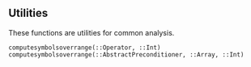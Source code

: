 ## Utilities

These functions are utilities for common analysis.

```@docs
computesymbolsoverrange(::Operator, ::Int)
computesymbolsoverrange(::AbstractPreconditioner, ::Array, ::Int)
```